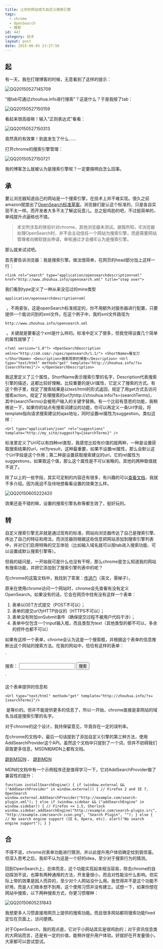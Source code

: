 ```yaml
---
title: 让你的网站成为自定义搜索引擎
tags:
  - chrome
  - OpenSearch
  - 搜索
id: 447
category: 技术
layout: post
date: 2015-06-05 23:27:56
---
```


## 起

有一天，我在打理博客的时候，无意看到了这样的提示：

![QQ20150527145709](http://www.zhouhua.info/wp-content/uploads/2015/05/QQ20150527145709.png)

“按tab可通过zhouhua.info进行搜索”？这是什么？于是我按了tab：

![QQ20150527150159](http://www.zhouhua.info/wp-content/uploads/2015/05/QQ20150527150159.png)

看起来很高级嘛！输入“正则表达式”看看：

![QQ20150527150313](http://www.zhouhua.info/wp-content/uploads/2015/05/QQ20150527150313.png)

竟然真的有效果！到底发生了什么……

打开chrome的搜索引擎管理：

![QQ20150527150721](http://www.zhouhua.info/wp-content/uploads/2015/05/QQ20150527150721.png)

我的博客怎么就被认为是搜索引擎呢？一定要搞明白怎么回事。</p>

## 承

要让浏览器知道自己的网站是一个搜索引擎，在技术上并不难实现。很久之前amazon就提出了[OpenSearch标准草案](http://www.opensearch.org/Specifications/OpenSearch/1.1#OpenSearch_description_document)。浏览器们是认这个标准的，只是各自实现不太一样。而开发者大多不太了解这玩意儿。总之挺鸡肋的吧，不过挺简单的，单纯提升点逼格也不错。

> 本文所涉及的体验针对chrome，其他浏览器未测试。据我所知，IE浏览器处理OpenSearch时，并不会主动信任一个网站为搜索引擎，而是需要网站管理者向微软提出申请，审核通过才会被IE认为是搜索引擎。</p>

那么就来试试吧。

首先要告诉浏览器：我是搜索引擎。做法很简单，在网页的head部分加上这样一行：

`<link rel="search" type="application/opensearchdescription+xml" href="http://www.zhouhua.info/opensearch.xml" title="step over">`

我们看到type定义了一种从来没见过的mine类型

`application/opensearchdescription+xml`

 ，不用紧张，这是openSearch标准规定的，你不用额外对服务器进行配置，只要提供一个能访问到的xml文件。在这个例子中，我的xml文件路径为

`http://www.zhouhua.info/opensearch.xml`

 。关键就是要看这个xml是什么样的。标准中定义了很多，但我觉得设置几个简单的属性就够了：

`<?xml version="1.0"?>
<OpenSearchDescription xmlns="http://a9.com/-/spec/opensearch/1.1/">
    <ShortName>屠龙刀</ShortName>
    <Description>搜索周骅的博客</Description>
    <Url type="text/html" method="get" template="http://zhouhua.info/?s={searchTerms}"/>
</OpenSearchDescription>`

我这里定义了三个属性，ShortName表示搜索引擎的名字，Description代表搜索引擎的描述，这都比较好理解。比较重要的是Url属性，它定义了搜索的方式。有这个例子里，规定了搜索结果是以text/html的形式返回，规定了用get方式去访问搜索action，规定了处理搜索的url为http://zhouhua.info/?s={searchTerms}，其中{searchTerms}会被用户输入的关键字替换。有一个比较有意思的功能，我稍微说一下，如果你的站点有搜索词建议的功能，你可以再定义一条Url字段，将template指向请求搜索建议的ajax地址，同时设置rel属性为suggestion。类似这样：

`<Url type="application/json" rel="suggestions" template="http://my_site/suggest?q={searchTerms}" />`

标准里定义了Url可以有四种rel类型，我感觉比较有价值的就两种，一种是设置获取搜索结果的url，rel为result，这种最重要，如果不设置rel属性，那么会默认这个Url字段是这个作用；第二种是设置获取搜索建议的url，它的rel属性为suggestions，如果取这个值，那么这个属性是不可以省略的。其他的两种取值就不说了。

除了以上的一些字段，其实可定制的内容还有很多，有兴趣的可以[查看文档](http://www.opensearch.org/Specifications/OpenSearch/1.1)，我就不多介绍。因为我迫不及待地想看看设置的效果怎么样。

![QQ20150605222420](http://www.zhouhua.info/wp-content/uploads/2015/06/QQ20150605222420.png)

效果还是不错的嘛，设置的搜索引擎名称等都生效了，挺好玩的。

## 转

自定义搜索引擎无非就是通过现有的标准，网站向浏览器传达了自己是搜索引擎、传达了自己的特征和用法，而浏览器则根据这些信息把网站添加到搜索引擎列表中，并对它们启用特殊的交互体验（比如输入域名就可以按tab进入搜索功能、可以设置成默认搜索引擎等）。

但我的疑问是，一开始我可是什么也没有干呀，那么chrome是怎么知道我的网站有搜索功能，并把它添加到了搜索引擎列表中的呢？

在chrome的这篇文档中，我找到了答案：[传送门](http://dev.chromium.org/tab-to-search)（英文，需梯子）。

原来在使用chrome访问一个网站时，chrome会先查看有没有定义OpenSearch。如果没有的话，它会在网页中找有没有这样一个表单：

1.  表单以GET方式提交（POST不可以）；
2.  表单的提交url为HTTP协议的（HTTPS不可以）；
3.  表单没有附加onSubmit事件（确保提交过程不被用户代码干涉）；
4.  表单中仅包含一个input输入框，而且类型为text（其他类型的都不可以，多余的控件也都不可以）

如果有这样一个表单，chrome会认为这是一个搜索框，并根据这个表单的信息推断出这个网站的搜索方法。在我的网站中，恰恰有这样的表单：

`<form role="search" method="get" id="searchform" class="searchform" action="http://www.zhouhua.info/">
    <div>
        <label class="screen-reader-text" for="s">搜索：</label>
    <input type="text" value="" name="s" id="s">
    <input type="submit" id="searchsubmit" value="搜索">
    </div>
</form>`

这个表单提供的信息和

`<Url type="text/html" method="get" template="http://zhouhua.info/?s={searchTerms}"/>`

 是等价的。但并不能提供更多的信息了，所以一开始，chrome直接是拿网站的域名当成是搜索引擎的名字。

对于chrome的这个设计，我持保留意见，毕竟存在一定的误判率。

在chrome的文档中，最后一句话提到了添加自定义引擎的第三种方法，使用AddSearchProvider这个API。虽然这个文档中只提到了一个词，但并不妨碍我们获取更多信息，MSDN和MDN上都有文档。

[跳到MSDN](https://msdn.microsoft.com/en-us/library/aa744112.aspx) 、 [跳到MDN](https://developer.mozilla.org/en-US/docs/Adding_search_engines_from_web_pages)

MDN的文档中有一个示例程序还是值得学习一下，它对AddSearchProvider做了兼容性的提升：

`function installSearchEngine() {
 if (window.external && ("AddSearchProvider" in window.external)) {
   // Firefox 2 and IE 7, OpenSearch
   window.external.AddSearchProvider("http://example.com/search-plugin.xml");
 } else if (window.sidebar && ("addSearchEngine" in window.sidebar)) {
   // Firefox <= 1.5, Sherlock
   window.sidebar.addSearchEngine("http://example.com/search-plugin.src",
                                  "http://example.com/search-icon.png",
                                  "Search Plugin", "");
 } else {
   // No search engine support (IE 6, Opera, etc).
   alert("No search engine support");
 }
}`

## 合

不得不说，chrome对表单功能进行猜测，并以此提升用户体验确定给到我惊喜。但深入思考之后，我却不认为这是一个好的idea，至少对于搜索行为的猜测。

回到OpenSearch上，总体而言，这个功能实现起来相当容易，除去chrome的自动探测不说，也算有两种通用的方法，开发量很小，而且对性能没什么影响。但实际上带的效果是因人而异的，至少对个人网站没什么用。我觉得并不是这个功能不好用，而是人们根本想不到用，这个使用习惯并没有建立。试想一下，如果你想在网站中搜索，以下两种搜索方式，你更习惯哪种：

![QQ20150605231843](http://www.zhouhua.info/wp-content/uploads/2015/06/QQ20150605231843.png)

我想更多人习惯直接用网页上提供的搜索功能。而且很多网站都将搜索功能fixed定位在页面上，访问便携。

对于OpenSearch，我的观点是，它对于小网站其实是很鸡肋的；对于资讯信息类的大网站而言，还是有一定的价值，能稍许提升用户体验。好就好在开发量很小，大家都可以尝试尝试。
